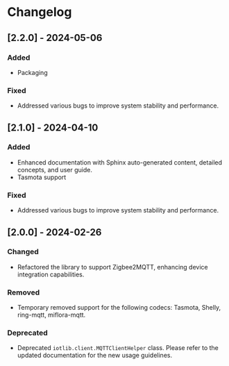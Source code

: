 # Changelog

## [2.2.0] - 2024-05-06

### Added

- Packaging

### Fixed

- Addressed various bugs to improve system stability and performance.

## [2.1.0] - 2024-04-10

### Added

- Enhanced documentation with Sphinx auto-generated content, detailed concepts, and user guide.
- Tasmota support

### Fixed

- Addressed various bugs to improve system stability and performance.

## [2.0.0] - 2024-02-26

### Changed

- Refactored the library to support Zigbee2MQTT, enhancing device integration capabilities.

### Removed

- Temporary removed support for the following codecs: Tasmota, Shelly, ring-mqtt, miflora-mqtt.

### Deprecated

- Deprecated `iotlib.client.MQTTClientHelper` class. Please refer to the updated documentation for the new usage guidelines.
